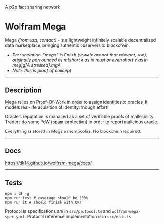 A p2p fact sharing network

# Wolfram Mega

Mega *(from מַגָע, contact)* - is a lightweight infinitely scalable decentralized data marketplace, bringing authentic observers to blockchain.

* *Pronunciation: "mega" in Enlish (vowels are not that relevant, מגע), originally pornounced as m[short a as in must or even short e as in meg]g[A stressed].mgA*
* *Note: this is proof of concept*

---------

## Description

Mega relies on Proof-Of-Work in order to assign identities to oracles. It models real-life aquisition of identity: though effort!

Oracle's reputation is managed as a set of verifiable proofs of malleability. Traders do some PoW (spam-protection) in order to report malicious oracle.

Everything is stored in Mega's mempoolss. No blockchain required.

---

## Docs


https://dk14.github.io/wolfram-mega/docs/

---------

## Tests


```
npm i c8 -g
npm run test # coverage should be 100%
npm run it # should finish with OK!
```

Protocol is specifications are in `src/protocol.ts` and `wolfram-mega-spec.yaml`. Protocol reference implementation is in `src/node.ts`. 



